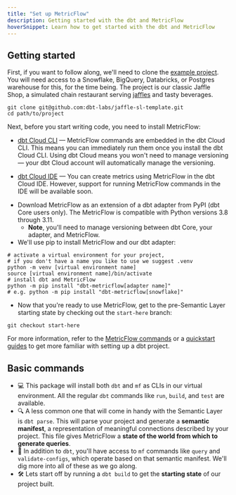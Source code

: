 ```yaml
---
title: "Set up MetricFlow"
description: Getting started with the dbt and MetricFlow
hoverSnippet: Learn how to get started with the dbt and MetricFlow
---
```


## Getting started

First, if you want to follow along, we'll need to clone the [example project](https://github.com/dbt-labs/jaffle-sl-template). You will need access to a Snowflake, BigQuery, Databricks, or Postgres warehouse for this, for the time being. The project is our classic Jaffle Shop, a simulated chain restaurant serving [jaffles](https://en.wikipedia.org/wiki/Pie_iron) and tasty beverages.

```shell
git clone git@github.com:dbt-labs/jaffle-sl-template.git
cd path/to/project
```

Next, before you start writing code, you need to install MetricFlow:

<Tabs>

<TabItem value="cloud" label="dbt Cloud">

- [dbt Cloud CLI](/docs/cloud/cloud-cli-installation) &mdash; MetricFlow commands are embedded in the dbt Cloud CLI. This means you can immediately run them once you install the dbt Cloud CLI. Using dbt Cloud means you won't need to manage versioning — your dbt Cloud account will automatically manage the versioning.

- [dbt Cloud IDE](/docs/cloud/dbt-cloud-ide/develop-in-the-cloud) &mdash; You can create metrics using MetricFlow in the dbt Cloud IDE. However, support for running MetricFlow commands in the IDE will be available soon.

</TabItem>

<TabItem value="core" label="dbt Core">

- Download MetricFlow as an extension of a dbt adapter from PyPI  (dbt Core users only). The MetricFlow is compatible with Python versions 3.8 through 3.11. 
  - **Note**, you'll need to manage versioning between dbt Core, your adapter, and MetricFlow.
- We'll use pip to install MetricFlow and our dbt adapter:

```shell
# activate a virtual environment for your project,
# if you don't have a name you like to use we suggest .venv
python -m venv [virtual environment name]
source [virtual environment name]/bin/activate
# install dbt and MetricFlow
python -m pip install "dbt-metricflow[adapter name]"
# e.g. python -m pip install "dbt-metricflow[snowflake]"
```

</TabItem>
</Tabs>

- Now that you're ready to use MetricFlow, get to the pre-Semantic Layer starting state by checking out the `start-here` branch:

```shell
git checkout start-here
```

For more information, refer to the [MetricFlow commands](/docs/build/metricflow-commands) or a [quickstart guides](/guides) to get more familiar with setting up a dbt project.

## Basic commands

- 💻 This package will install both `dbt` and `mf` as CLIs in our virtual environment. All the regular `dbt` commands like `run`, `build`, and `test` are available.
- 🔍 A less common one that will come in handy with the Semantic Layer is `dbt parse`. This will parse your project and generate a **semantic manifest**, a representation of meaningful connections described by your project. This file gives MetricFlow a **state of the world from which to generate queries**.
- 🧰 In addition to `dbt`, you'll have access to `mf` commands like `query` and `validate-configs`, which operate based on that semantic manifest. We'll dig more into all of these as we go along.
- 🛠️ Lets start off by running a `dbt build` to get the **starting state** of our project built.
